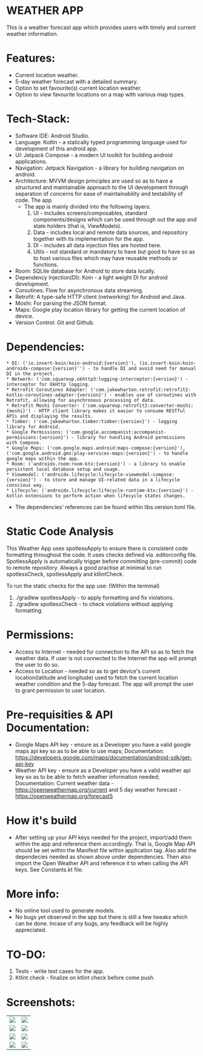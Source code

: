 # WEATHER APP
This is a weather forecast app which provides users with timely and current weather information.

# Features:
* Current location weather.
* 5-day weather forecast with a detailed summary.
* Option to set favourite(s) current location weather.
* Option to view favourite locations on a map with various map types.


# Tech-Stack:
* Software IDE: Android Studio.
* Language: Kotlin - a statically typed programming language used for development of this android app.
* UI: Jetpack Compose - a modern UI toolkit for building android applications.
* Navigation: Jetpack Navigation - a library for building navigation on android.
* Architecture: MVVM design principles are used so as to have a structured and maintainable approach to the UI development through separation of concerns for ease of maintainability and testability of code. The app
    * The app is mainly divided into the following layers:
      1. UI - includes screens/composables, standard components/designs which can be used through out the app and state holders (that is, ViewModels).
      2. Data - includes local and remote data sources, and repository together with its implementation for the app.
      3. DI - includes all data injection files are hosted here.
      4. Utils - not standard or mandatory to have but good to have so as to host various files which may have reusable methods or functions.
* Room: SQLite database for Android to store data locally.
* Dependency Injection(DI): Koin - a light weight DI for android development.
* Coroutines: Flow for asynchronous data streaming.
* Retrofit: A type-safe HTTP client (networking) for Android and Java.
* Moshi: For parsing the JSON format.
* Maps: Google play location library for getting the current location of device.
* Version Control: Git and Github.


# Dependencies:
	* DI: ('io.insert-koin:koin-android:{version}'), (io.insert-koin:koin-androidx-compose:{version}'') - to handle DI and avoid need for manual DI in the project.
	* Network: ('com.squareup.okhttp3:logging-interceptor:{version}') - interceptor for OkHttp logging.
	* Retrofit Coroutines Adapter: ('com.jakewharton.retrofit:retrofit2-kotlin-coroutines-adapter:{version}') - enables use of coroutines with Retrofit, allowing for asynchronous processing of data.
	* Retrofit Moshi Converter: ('com.squareup.retrofit2:converter-moshi:{moshi}') - HTTP client library makes it easier to consume RESTful APIs and displaying the results.
	* Timber: ('com.jakewharton.timber:timber:{version}') - logging library for Android.
	* Google Permissions: ('com.google.accompanist:accompanist-permissions:{version}') - library for handling Android permissions with Compose.
	* Google Maps: ('com.google.maps.android:maps-compose:{version}'), ('com.google.android.gms:play-services-maps:{version}') - to handle google maps within the app.
	* Room: ('androidx.room:room-ktx:{version}') - a library to enable persistent local database setup and usage.
	* Viewmodel: ('androidx.lifecycle:lifecycle-viewmodel-compose:{version}') - to store and manage UI-related data in a lifecycle conscious way.
	* Lifecycle: ('androidx.lifecycle:lifecycle-runtime-ktx:{version}') - kotlin extensions to perform action when lifecycle states changes.


* The dependencies' references can be found within libs.version.toml file.

# Static Code Analysis
This Weather App uses spotlessApply to ensure there is consistent code formatting throughout the code. It uses checks defined via .editorconfig file. SpotlessApply is automatically trigger before committing (pre-commit) code to remote repository. Always a good practise at minimal to run spotlessCheck, spotlessApply and ktlintCheck.

To run the static checks for the app use: (Within the terminal)
1. ./gradlew spotlessApply - to apply formatting and fix violations.
2. ./gradlew spotlessCheck - to check violations without applying formatting.


# Permissions:
* Access to Internet - needed for connection to the API so as to fetch the weather data. If user is not connected to the Internet the app will prompt the user to do so.
* Access to Location - needed so as to get device's current location(latitude and longitude) used to fetch the current location weather condition and the 5-day forecast. The app will prompt the user to grant permission to user location.


# Pre-requisities & API Documentation:
* Google Maps API key - ensure as a Developer you have a valid google maps api key so as to be able to use maps; Documentation: https://developers.google.com/maps/documentation/android-sdk/get-api-key
* Weather API key - ensure as a Developer you have a valid weather api key so as to be able to fetch weather information needed; Documentation: Current weather data - https://openweathermap.org/current and 5 day weather forecast - https://openweathermap.org/forecast5


# How it's build
- After setting up your API keys needed for the project, import/add them within the app and reference them accordingly. That is, Google Map API should be set within the Manifest file within application tag. Also add the dependecies needed as shown above under dependencies. Then also import the Open Weather API and reference it to when calling the API keys. See Constants.kt file.


# More info:
* No online tool used to generate models.
* No bugs yet observed in the app but there is still a few tweaks which can be done. Incase of any bugs, any feedback will be highly appreciated.


# TO-DO:
1. Tests - write test cases for the app.
2. Ktlint check - finalize on ktlint check before come push.


# Screenshots:

<table style="border-spacing: 10px;">
<tr>
	<td>
		<img src="./screenshots/screenshot_0.jpeg"/>
	</td>
	<td>
		<img src="./screenshots/screenshot_1.jpeg"/>
	</td>
</tr>

<tr>
	<td>
		<img src="./screenshots/screenshot_2.jpeg"/>
	</td>
	<td>
		<img src="./screenshots/screenshot_3.jpeg"/>
	</td>
</tr>

<tr>
	<td>
		<img src="./screenshots/screenshot_4.jpeg"/>
	</td>
	<td>
		<img src="./screenshots/screenshot_5.jpeg"/>
	</td>
</tr>

<tr>
	<td>
		<img src="./screenshots/screenshot_6.jpeg"/>
	</td>
	<td>
		<img src="./screenshots/screenshot_7.jpeg"/>
	</td>
</tr>

</table>

